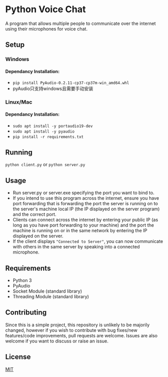# Python Voice Chat
A program that allows multiple people to communicate over the internet using their microphones for voice chat.

## Setup
### Windows
#### Dependancy Installation:
- ``pip install PyAudio-0.2.11-cp37-cp37m-win_amd64.whl``
- pyAudio只支持windows且需要手动安装

### Linux/Mac
#### Dependancy Installation:
- ``sudo apt install -y portaudio19-dev``
- ``sudo apt install -y pyaudio``
- ``pip install -r requirements.txt``

## Running 
``python client.py`` or ``python server.py``

## Usage
- Run server.py or server.exe specifying the port you want to bind to.
- If you intend to use this program across the internet, ensure you have port forwarding that is forwarding the port the server is running on to the server's machine local IP (the IP displayed on the server program) and the correct port.
- Clients can connect across the internet by entering your public IP (as long as you have port forwarding to your machine) and the port the machine is running on or in the same network by entering the IP displayed on the server.
- If the client displays ``"Connected to Server"``, you can now communicate with others in the same server by speaking into a connected microphone.

## Requirements
- Python 3
- PyAudio
- Socket Module (standard library)
- Threading Module (standard library)

## Contributing
Since this is a simple project, this repository is unlikely to be majorily changed, however if you wish to contribute with bug fixes/new features/code improvements, pull requests are welcome. Issues are also welcome if you want to discuss or raise an issue.

## License
[MIT](https://choosealicense.com/licenses/mit/)
